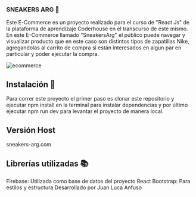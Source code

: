 ### SNEAKERS ARG 👟
Este E-Commerce es un proyecto realizado para el curso de "React Js" de la plataforma de aprendizaje Coderhouse en el transcurso de este mismo. En este E-Commerce llamado "SneakersArg" el público puede navegar y visualizar producto que en este caso son distintos tipos de zapatillas Nike, agregandolas al carrito de compra si están interesados en algun par en particular y poder ejecutar la compra.

![ecommerce](https://github.com/Anfuso11/miapp/assets/148502315/b7443c6f-3d4a-4025-b9d4-a053ff7a5a02)

## Instalación 🔧
Para correr este proyecto el primer paso es clonar este repositorio y ejecutar npm install en la terminal para instalar dependencias y por último ejecutar npm run dev para levantar el proyecto de manera local.

## Versión Host
sneakers-arg.com

## Librerías utilizadas 📚
Firebase: Utilizada como base de datos del proyecto
React Bootstrap: Para estilos y estructura
Desarrollado por Juan Luca Anfuso 